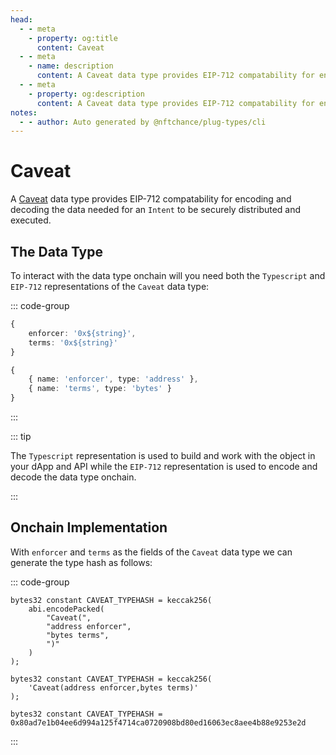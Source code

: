 ```yaml
---
head:
  - - meta
    - property: og:title
      content: Caveat
  - - meta
    - name: description
      content: A Caveat data type provides EIP-712 compatability for encoding and decoding.
  - - meta
    - property: og:description
      content: A Caveat data type provides EIP-712 compatability for encoding and decoding.
notes:
  - - author: Auto generated by @nftchance/plug-types/cli
---
```


# Caveat

A [Caveat](/generated/base-types/Caveat) data type provides EIP-712 compatability for encoding and decoding the data needed for an `Intent` to be securely distributed and executed.

## The Data Type

To interact with the data type onchain will you need both the `Typescript` and `EIP-712` representations of the `Caveat` data type:

::: code-group

```typescript [Typescript/Javascript]
{
    enforcer: '0x${string}',
	terms: '0x${string}'
}
```

```typescript [EIP-712]
{
    { name: 'enforcer', type: 'address' },
	{ name: 'terms', type: 'bytes' }
}
```

:::

::: tip

The `Typescript` representation is used to build and work with the object in your dApp and API while the `EIP-712` representation is used to encode and decode the data type onchain.

:::

## Onchain Implementation

With `enforcer` and `terms` as the fields of the `Caveat` data type we can generate the type hash as follows:

::: code-group

```solidity [Verbose.sol]
bytes32 constant CAVEAT_TYPEHASH = keccak256(
    abi.encodePacked(
        "Caveat(",
		"address enforcer",
		"bytes terms",
        ")"
    )
);
```

```solidity [Inline.sol]
bytes32 constant CAVEAT_TYPEHASH = keccak256(
    'Caveat(address enforcer,bytes terms)'
);
```

```solidity [Hash.sol]
bytes32 constant CAVEAT_TYPEHASH = 0x80ad7e1b04ee6d994a125f4714ca0720908bd80ed16063ec8aee4b88e9253e2d
```

:::
